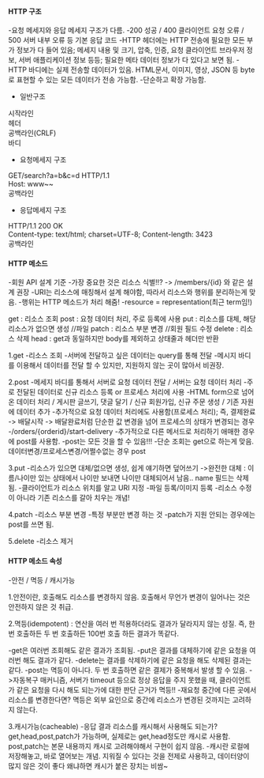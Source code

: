 #### HTTP 구조

-요청 메세지와 응답 메세지 구조가 다름.
-200 성공 / 400 클라이언트 요청 오류 / 500 서버 내부 오류 등 기본 응답 코드
-HTTP 헤더에는 HTTP 전송에 필요한 모든 부가 정보가 다 들어 있음; 메세지 내용 및 크기, 압축, 인증, 요청 클라이언트 브라우저 정보, 서버 애플리케이션 정보 등등; 필요한 메타 데이터 정보가 다 있다고 보면 됨.
-HTTP 바디에는 실제 전송할 데이터가 있음. HTML문서, 이미지, 영상, JSON 등 byte로 표현할 수 있는 모든 데이터가 전송 가능함.
-단순하고 확장 가능함.


* 일반구조  

시작라인  
헤더  
공백라인(CRLF)  
바디  


* 요청메세지 구조  

GET/search?a=b&c=d HTTP/1.1  
Host: www~~  
공백라인  



* 응답메세지 구조  

HTTP/1.1 200 OK  
Content-type: text/html; charset=UTF-8; Content-length: 3423  
공백라인  
<html>  
<body></body>  
</html>  


#### HTTP 메소드
-회원 API 설계 기준
-가장 중요한 것은 리소스 식별!!? -> /members/{id} 와 같은 설계 권장
-URI는 리소스에 매칭해서 설계 해야함, 따라서 리소스와 행위를 분리하는게 맞음.
-행위는 HTTP 메소드가 처리 해줌!
-resource = representation(최근 term임!)

get : 리소스 조회
post : 요청 데이터 처리, 주로 등록에 사용
put : 리소스를 대체, 해당 리소스가 없으면 생성  //파일
patch : 리소스 부분 변경 //회원 필드 수정
delete : 리소스 삭제
head : get과 동일하지만 body를 제외하고 상태줄과 헤더만 반환


1.get
-리소스 조회
-서버에 전달하고 싶은 데이터는 query를 통해 전달
-메시지 바디를 이용해서 데이터를 전달 할 수 있지만, 지원하지 않는 곳이 많아서 비권장.


2.post
-메세지 바디를 통해서 서버로 요청 데이터 전달 / 서버는 요청 데이터 처리
-주로 전달된 데이터로 신규 리소스 등록 or 프로세스 처리에 사용
-HTML form으로 넘어온 데이터 처리 / 게시판 글쓰기, 댓글 달기 / 신규 회원가입, 신규 주문 생성 / 기존 자원에 데이터 추가
-추가적으로 요청 데이터 처리에도 사용함(프로세스 처리); 즉, 결제완료 -> 배달시작 -> 배달완료처럼 단순한 값 변경을 넘어 프로세스의 상태가 변경되는 경우
-/orders/{orderid}/start-delivery
-추가적으로 다른 메서드로 처리하기 애매한 경우에 post를 사용함.
-post는 모든 것을 할 수 있음!!!
-단순 조회는 get으로 하는게 맞음. 데이터변경/프로세스변경/어쩔수없는 경우 post

3.put
-리소스가 있으면 대체/없으면 생성, 쉽게 얘기하면 덮어쓰기
->완전한 대체 : 이름/나이만 있는 상태에서 나이만 보내면 나이만 대체되어서 남음.. name 필드는 삭제됨.
-클라이언트가 리소스 위치를 알고 URI 지정
-파일 등록/이미지 등록
-리소스 수정이 아니라 기존 리소스를 갈아 치우는 개념!

4.patch
-리소스 부분 변경
-특정 부분만 변경 하는 것
-patch가 지원 안되는 경우에는 post를 쓰면 됨.

5.delete
-리소스 제거


#### HTTP 메소드 속성

-안전 / 멱등 / 캐시가능

1.안전이란, 호출해도 리소스를 변경하지 않음. 호출해서 무언가 변경이 일어나는 것은 안전하지 않은 것 취급.

2.멱등(idempotent) :  연산을 여러 번 적용하더라도 결과가 달라지지 않는 성질. 즉, 한번 호출하든 두 번 호출하든 100번 호출 하든 결과가 똑같다.

-get은 여러번 조회해도 같은 결과가 조회됨.
-put은 결과를 대체하기에 같은 요청을 여러번 해도 결과가 같다.
-delete는 결과를 삭제하기에 같은 요청을 해도 삭제된 결과는 같다.
-post는 멱등이 아니다. 두 번 호출하면 같은 결제가 중복해서 발생 할 수 있음.
->자동복구 매커니즘, 서버가 timeout 등으로 정상 응답을 주지 못했을 때, 클라이언트가 같은 요청을 다시 해도 되는가에 대한 판단 근거가 멱등!!
-재요청 중간에 다른 곳에서 리소스를 변경한다면? 멱등은 외부 요인으로 중간에 리소스가 변경된 것까지는 고려하지 않는다. 


3.캐시가능(cacheable)
-응답 결과 리소스를 캐시해서 사용해도 되는가? get,head,post,patch가 가능하며, 실제로는 get,head정도만 캐시로 사용함. post,patch는 본문 내용까지 캐시로 고려해야해서 구현이 쉽지 않음. 
-캐시란 로컬에 저장해놓고, 바로 열어보는 개념. 지워질 수 있다는 것을 전제로 사용하고, 데이터양이 많지 않은 것이 좋다 왜냐하면 캐시가 붙은 장치는 비쌈~
